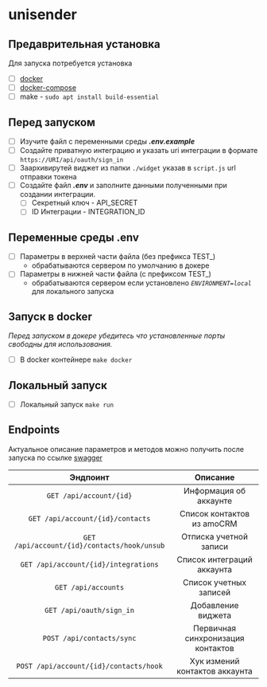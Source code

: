 # unisender

## Предаврительная установка
Для запуска потребуется установка
- [ ] [docker](https://www.docker.com/products/docker-desktop/)
- [ ] [docker-compose](https://docs.docker.com/compose/install/)
- [ ] make - `sudo apt install build-essential`

## Перед запуском
- [ ] Изучите файл с переменными среды **_.env.example_**
- [ ] Создайте приватную интеграцию и указать uri интеграции в формате `https://URI/api/oauth/sign_in`
- [ ] Заархивирутей виджет из папки `./widget` указав в `script.js` url отправки токена
- [ ] Создайте файл **_.env_** и заполните данными полученными при создании интеграции.
  - [ ] Секретный ключ - API_SECRET
  - [ ] ID Интеграции - INTEGRATION_ID
## Переменные среды .env
  - [ ] Параметры в верхней части файла (без префикса TEST_)
    - обрабатываются сервером по умолчанию в докере
- [ ] Параметры в нижней части файла (с префиксом TEST_) 
    - обрабатываются сервером если установлено _`ENVIRONMENT=local`_ для локального запуска
 
## Запуск в docker
_Перед запуском в докере убедитесь что установленные порты свободны для использования._
- [ ] В docker контейнере `make docker`

## Локальный запуск

- [ ] Локальный запуск `make run`

## Endpoints

Актуальное описание параметров и методов можно получить после запуска по ссылке [swagger](http://localhost:8080/swagger/index.html/) 


|                     Эндпоинт                     |             Описание              | 
|:------------------------------------------------:|:---------------------------------:|
|             `GET /api/account/{id}`              |      Информация об аккаунте       |
|         `GET /api/account/{id}/contacts`         |    Список контактов из amoCRM     |
| `GET /api/account/{id}/contacts/hook/unsub`      |      Отписка учетной записи       |
|       `GET /api/account/{id}/integrations`       |    Список интеграций аккаунта     |
|               `GET /api/accounts`                |    Список учетных записей         |
|             `GET /api/oauth/sign_in`             |        Добавление виджета         |
|            `POST /api/contacts/sync`             | Первичная синхронизация контактов |
|      `POST /api/account/{id}/contacts/hook`      |  Хук измений контактов аккаунта   |

